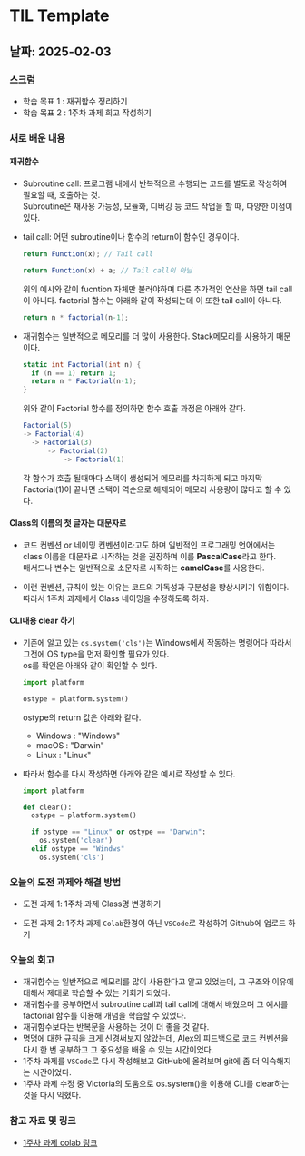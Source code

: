 # TIL Template

## 날짜: 2025-02-03

### 스크럼
- 학습 목표 1 : 재귀함수 정리하기
- 학습 목표 2 : 1주차 과제 회고 작성하기

### 새로 배운 내용
#### 재귀함수
- Subroutine call: 프로그램 내에서 반복적으로 수행되는 코드를 별도로 작성하여 필요할 때, 호출하는 것.</br>
Subroutine은 재사용 가능성, 모듈화, 디버깅 등 코드 작업을 할 때, 다양한 이점이 있다.

- tail call: 어떤 subroutine이나 함수의 return이 함수인 경우이다.
    ```csharp
    return Function(x); // Tail call
    ```
    ```csharp
    return Function(x) + a; // Tail call이 아님
    ```
    위의 예시와 같이 fucntion 자체만 불러야하며 다른 추가적인 연산을 하면 tail call이 아니다. factorial 함수는 아래와 같이 작성되는데 이 또한 tail call이 아니다.
    ```csharp
    return n * factorial(n-1);
    ```

- 재귀함수는 일반적으로 메모리를 더 많이 사용한다. Stack메모리를 사용하기 때문이다.
  ```csharp
  static int Factorial(int n) {
    if (n == 1) return 1;
    return n * Factorial(n-1);
  }
  ```
  위와 같이 Factorial 함수를 정의하면 함수 호출 과정은 아래와 같다.
  ```csharp
  Factorial(5)
  -> Factorial(4)
    -> Factorial(3)
        -> Factorial(2)
            -> Factorial(1)
  ```
  각 함수가 호출 될때마다 스택이 생성되어 메모리를 차지하게 되고 마지막 Factorial(1)이 끝나면 스택이 역순으로 해제되어 메모리 사용량이 많다고 할 수 있다.

#### Class의 이름의 첫 글자는 대문자로
- 코드 컨벤션 or 네이밍 컨벤션이라고도 하며 일반적인 프로그래밍 언어에서는 class 이름을 대문자로 시작하는 것을 권장하며 이를 **PascalCase**라고 한다.</br>
매서드나 변수는 일반적으로 소문자로 시작하는 **camelCase**를 사용한다.

- 이런 컨벤션, 규칙이 있는 이유는 코드의 가독성과 구분성을 향상시키기 위함이다. 따라서 1주차 과제에서 Class 네이밍을 수정하도록 하자.

#### CLI내용 clear 하기
- 기존에 알고 있는 ```os.system('cls')```는 Windows에서 작동하는 명령어다 따라서 그전에 OS type을 먼저 확인할 필요가 있다.</br>
  os를 확인은 아래와 같이 확인할 수 있다.
  ```python
  import platform

  ostype = platform.system()
  ```
  ostype의 return 값은 아래와 같다.
  - Windows : "Windows"
  - macOS : "Darwin"
  - Linux : "Linux"</br>
  
- 따라서 함수를 다시 작성하면 아래와 같은 예시로 작성할 수 있다.
  ```python
  import platform

  def clear():
    ostype = platform.system()

    if ostype == "Linux" or ostype == "Darwin":
      os.system('clear')
    elif ostype == "Windws"
      os.system('cls')
  ```

### 오늘의 도전 과제와 해결 방법
- 도전 과제 1: 1주차 과제 Class명 변경하기
  
- 도전 과제 2: 1주차 과제 ```Colab```환경이 아닌 ```VSCode```로 작성하여 Github에 업로드 하기

### 오늘의 회고
- 재귀함수는 일반적으로 메모리를 많이 사용한다고 알고 있었는데, 그 구조와 이유에 대해서 제대로 학습할 수 있는 기회가 되었다.
- 재귀함수를 공부하면서 subroutine call과 tail call에 대해서 배웠으며 그 예시를 factorial 함수를 이용해 개념을 학습할 수 있었다.
- 재귀함수보다는 반복문을 사용하는 것이 더 좋을 것 같다.
- 명명에 대한 규칙을 크게 신경써보지 않았는데, Alex의 피드백으로 코드 컨벤션을 다시 한 번 공부하고 그 중요성을 배울 수 있는 시간이었다.
- 1주차 과제를 ```VSCode```로 다시 작성해보고 GitHub에 올려보며 git에 좀 더 익숙해지는 시간이었다.
- 1주차 과제 수정 중 Victoria의 도움으로 os.system()을 이용해 CLI를 clear하는 것을 다시 익혔다.

### 참고 자료 및 링크
- [1주차 과제 colab 링크](https://colab.research.google.com/drive/14_YKxuLfIH_hAM9zfgGW1DsBOX6djTv4?usp=sharing)